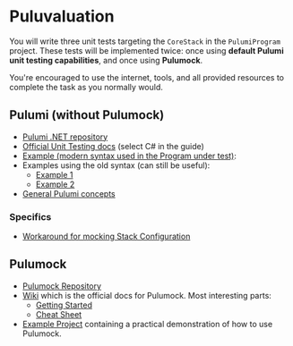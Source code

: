 # Puluvaluation

You will write three unit tests targeting the `CoreStack` in the `PulumiProgram` project. 
These tests will be implemented twice: once using **default Pulumi unit testing capabilities**, and once using **Pulumock**.

You're encouraged to use the internet, tools, and all provided resources to complete the task as you normally would.

## Pulumi (without Pulumock)

- [Pulumi .NET repository](https://github.com/pulumi/pulumi-dotnet)
- [Official Unit Testing docs](https://www.pulumi.com/docs/iac/concepts/testing/unit/) (select C# in the guide)
- [Example (modern syntax used in the Program under test)](https://github.com/pulumi/examples/tree/master/testing-unit-cs-top-level-program): 
- Examples using the old syntax (can still be useful):
  - [Example 1](https://github.com/pulumi/examples/tree/master/testing-unit-cs)
  - [Example 2](https://github.com/pulumi/examples/tree/master/testing-unit-cs-mocks)
- [General Pulumi concepts](https://www.pulumi.com/docs/iac/concepts/)

### Specifics

- [Workaround for mocking Stack Configuration](https://github.com/pulumi/pulumi/issues/4472#issuecomment-618053293)

## Pulumock

- [Pulumock Repository](https://github.com/Pulumock/Pulumock)
- [Wiki](https://github.com/Pulumock/Pulumock/wiki) which is the official docs for Pulumock. Most interesting parts:
  - [Getting Started](https://github.com/Pulumock/Pulumock/wiki/Getting-Started)
  - [Cheat Sheet](https://github.com/Pulumock/Pulumock/wiki/Cheat-Sheet)
- [Example Project](https://github.com/Pulumock/Pulumock/tree/main/Source/Example.Tests.WithPulumock) containing a practical demonstration of how to use Pulumock.